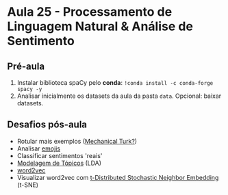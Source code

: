 # Aula 25 - Processamento de Linguagem Natural & Análise de Sentimento


## Pré-aula

1. Instalar biblioteca spaCy pelo **conda**:
	`!conda install -c conda-forge spacy -y`
2. Analisar inicialmente os datasets da aula da pasta `data`. Opcional: baixar datasets.

## Desafios pós-aula

- Rotular mais exemplos ([Mechanical Turk?](https://www.mturk.com/))
- Analisar [emojis](https://pypi.org/project/Emojipedia/)
- Classificar sentimentos 'reais'
- [Modelagem de Tópicos](http://cjc.ict.ac.cn/eng/qwjse/view.asp?id=2616) (LDA)
- [word2vec](https://arxiv.org/pdf/1411.2738v4.pdf)
- Visualizar word2vec com [t-Distributed Stochastic Neighbor Embedding](https://lvdmaaten.github.io/publications/papers/JMLR_2008.pdf) (t-SNE)
















